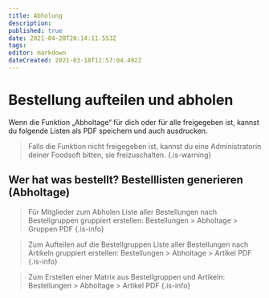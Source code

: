 ```yaml
---
title: Abholung
description: 
published: true
date: 2021-04-20T20:14:11.553Z
tags: 
editor: markdown
dateCreated: 2021-03-18T12:57:04.492Z
---
```


# Bestellung aufteilen und abholen



Wenn die Funktion „Abholtage“ für dich oder für alle freigegeben ist, kannst du folgende Listen als PDF speichern und auch ausdrucken.

> Falls die Funktion nicht freigegeben ist, kannst du eine Administratorin deiner Foodsoft bitten, sie  freizuschalten.
{.is-warning}

## Wer hat was bestellt? Bestelllisten generieren (Abholtage)
> Für Mitglieder zum Abholen Liste aller Bestellungen nach Bestellgruppen gruppiert erstellen:
> Bestellungen > Abholtage > Gruppen PDF
{.is-info}

> Zum Aufteilen auf die Bestellgruppen Liste aller Bestellungen nach Artikeln gruppiert erstellen: 
> Bestellungen > Abholtage > Artikel PDF
{.is-info}

> Zum Erstellen einer Matrix aus Bestellgruppen und Artikeln: 
> Bestellungen > Abholtage > Artikel PDF
{.is-info}
	



